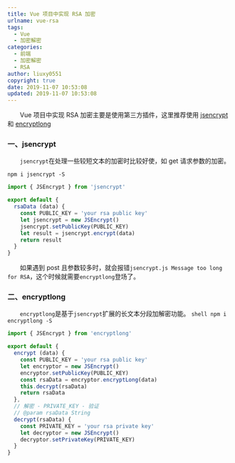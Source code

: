 ```yaml
---
title: Vue 项目中实现 RSA 加密
urlname: vue-rsa
tags:
  - Vue
  - 加密解密
categories:
  - 前端
  - 加密解密
  - RSA
author: liuxy0551
copyright: true
date: 2019-11-07 10:53:08
updated: 2019-11-07 10:53:08
---
```



　　Vue 项目中实现 RSA 加密主要是使用第三方插件，这里推荐使用 [jsencrypt](https://github.com/travist/jsencrypt) 和 [encryptlong](https://www.npmjs.com/package/encryptlong)
<!--more-->


### 一、jsencrypt

&emsp;&emsp;`jsencrypt`在处理一些较短文本的加密时比较好使，如 get 请求参数的加密。
``` shell
npm i jsencrypt -S
```
``` javascript
import { JSEncrypt } from 'jsencrypt'

export default {
  rsaData (data) {
    const PUBLIC_KEY = 'your rsa public key'
    let jsencrypt = new JSEncrypt()
    jsencrypt.setPublicKey(PUBLIC_KEY)
    let result = jsencrypt.encrypt(data)
    return result
  }
}
```
&emsp;&emsp;如果遇到 post 且参数较多时，就会报错`jsencrypt.js Message too long for RSA`，这个时候就需要`encryptlong`登场了。


### 二、encryptlong

　　`encryptlong`是基于`jsencrypt`扩展的长文本分段加解密功能。
    ``` shell
    npm i encryptlong -S
    ```
``` javascript
import { JSEncrypt } from 'encryptlong'

export default {
  encrypt (data) {
    const PUBLIC_KEY = 'your rsa public key'
    let encryptor = new JSEncrypt()
    encryptor.setPublicKey(PUBLIC_KEY)
    const rsaData = encryptor.encryptLong(data)
    this.decrypt(rsaData)
    return rsaData
  },
  // 解密 - PRIVATE_KEY - 验证
  // @param rsaData String
  decrypt(rsaData) {
    const PRIVATE_KEY = 'your rsa private key'
    let decryptor = new JSEncrypt()
    decryptor.setPrivateKey(PRIVATE_KEY)
  }
}

```
